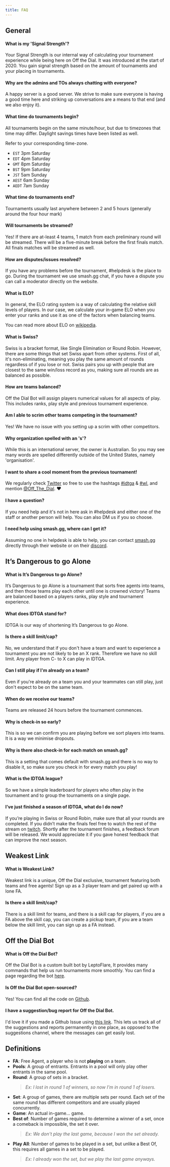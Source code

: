 ```yaml
---
title: FAQ
---
```


<Title title="FAQ">
  We get asked a lot of questions, so a FAQ necessary. You can find anything from "What is Signal Strength?" to "What is Swiss?".
</Title>

## General
#### What is my 'Signal Strength'?
Your Signal Strength is our internal way of calculating your tournament experience while being here on Off the Dial. It was introduced at the start of 2020. You gain signal strength based on the amount of tournaments and your placing in tournaments.

#### Why are the admins and TOs always chatting with everyone?
A happy server is a good server. We strive to make sure everyone is having a good time here and striking up conversations are a means to that end (and we also enjoy it).

#### What time do tournaments begin?
All tournaments begin on the same minute/hour, but due to timezones that time may differ. Daylight savings times have been listed as well.

Refer to your corresponding time-zone.

- `EST` 3pm Saturday
- `EDT` 4pm Saturday
- `GMT` 8pm Saturday
- `BST` 9pm Saturday
- `JST` 5am Sunday
- `AEST` 6am Sunday
- `AEDT` 7am Sunday

#### What time do tournaments end?
Tournaments usually last anywhere between 2 and 5 hours (generally around the four hour mark)

#### Will tournaments be streamed?
Yes! If there are at-least 4 teams, 1 match from each preliminary round will be streamed. There will be a five-minute break before the first finals match. All finals matches will be streamed as well.

#### How are disputes/issues resolved?
If you have any problems before the tournament, <span class="mention">#helpdesk</span> is the place to go. During the tournament we use smash.gg chat, if you have a dispute you can call a moderator directly on the website.

#### What is ELO?
In general, the ELO rating system is a way of calculating the relative skill levels of players. In our case, we calculate your in-game ELO when you enter your ranks and use it as one of the factors when balancing teams.

You can read more about ELO on [wikipedia](https://en.wikipedia.org/wiki/Elo_rating_system).

#### What is Swiss?
Swiss is a bracket format, like Single Elimination or Round Robin. However, there are some things that set Swiss apart from other systems. First of all, it's non-eliminating, meaning you play the same amount of rounds regardless of if you lose or not. Swiss pairs you up with people that are closest to the same win/loss record as you, making sure all rounds are as balanced as possible.

#### How are teams balanced?
Off the Dial Bot will assign players numerical values for all aspects of play. This includes ranks, play style and previous tournament experience.

#### Am I able to scrim other teams competing in the tournament?
Yes! We have no issue with you setting up a scrim with other competitors.

#### Why organization spelled with an 's'?
While this is an international server, the owner is Australian. So you may see many words are spelled differently outside of the United States, namely 'organisation'.

#### I want to share a cool moment from the previous tournament!
We regularly check [Twitter](https://twitter.com/Off_The_Dial) so free to use the hashtags [#idtga](https://twitter.com/search?q=(%23idtga)) & [#wl](https://twitter.com/search?q=(%23wl)), and mention [@Off_The_Dial](https://twitter.com/Off_the_Dial). :heart:

#### I have a question?
If you need help and it's not in here ask in <span class="mention">#helpdesk</span> and either one of the staff or another person will help. You can also DM us if you so choose.

#### I need help using smash.gg, where can I get it?
Assuming no one in helpdesk is able to help, you can contact [smash.gg](https://help.smash.gg/) directly through their website or on their [discord](https://discord.gg/smashgg).

## It’s Dangerous to go Alone

#### What is It’s Dangerous to go Alone?

It’s Dangerous to go Alone is a tournament that sorts free agents into teams, and then those teams play each other until one is crowned victory! Teams are balanced based on a players ranks, play style and tournament experience.

#### What does IDTGA stand for?

IDTGA is our way of shortening It’s Dangerous to go Alone.

#### Is there a skill limit/cap?

No, we understand that if you don't have a team and want to experience a tournament you are not likely to be an X rank. Therefore we have no skill limit. Any player from C- to X can play in IDTGA.

#### Can I still play if I'm already on a team?

Even if you're already on a team you and your teammates can still play, just don't expect to be on the same team.

#### When do we receive our teams?

Teams are released 24 hours before the tournament commences.

#### Why is check-in so early?

This is so we can confirm you are playing before we sort players into teams. It is a way we minimise dropouts.

#### Why is there also check-in for each match on smash.gg?

This is a setting that comes default with smash.gg and there is no way to disable it, so make sure you check in for every match you play!

#### What is the IDTGA league?

So we have a simple leaderboard for players who often play in the tournament and to group the tournaments on a single page.

#### I’ve just finished a season of IDTGA, what do I do now?

If you’re playing in Swiss or Round Robin, make sure that all your rounds are completed. If you didn’t make the finals feel free to watch the rest of the stream on [twitch](https://twitch.tv/offthedial). Shortly after the tournament finishes, a feedback forum will be released. We would appreciate it if you gave honest feedback that can improve the next season.

## Weakest Link

#### What is Weakest Link?

Weakest link is a unique, Off the Dial exclusive, tournament featuring both teams and free agents! Sign up as a 3 player team and get paired up with a lone FA.

#### Is there a skill limit/cap?

There is a skill limit for teams, and there is a skill cap for players, if you are a FA above the skill cap, you can create a pickup team, if you are a team below the skill limit, you can sign up as a FA instead.

## Off the Dial Bot

#### What is Off the Dial Bot?

Off the Dial Bot is a custom built bot by LeptoFlare, It provides many commands that help us run tournaments more smoothly. You can find a page regarding the bot [here](bot).

#### Is Off the Dial Bot open-sourced?

Yes! You can find all the code on [Github](https://github.com/LeptoFlare/offthedialbot).

#### I have a suggestion/bug report for Off the Dial Bot.

I'd love it if you made a Github Issue using [this link](https://github.com/LeptoFlare/offthedialbot/issues/new/choose). This lets us track all of the suggestions and reports permanently in one place, as opposed to the suggestions channel, where the messages can get easily lost.

## Definitions

- **FA**: Free Agent, a player who is not **playing** on a team.
- **Pools**: A group of entrants. Entrants in a pool will only play other entrants in the same pool.
- **Round**: A group of sets in a bracket.
  > _Ex: I lost in round 1 of winners, so now I’m in round 1 of losers._
- **Set**: A group of games, there are multiple sets per round. Each set of the same round has different competitors and are usually played concurrently.
- **Game**: An actual in-game... game.
- **Best of**: Number of games required to determine a winner of a set, once a comeback is impossible, the set it over.
  > _Ex: We don't play the last game, because I won the set already._
- **Play All**: Number of games to be played in a set, but unlike a Best Of, this requires all games in a set to be played.
  > _Ex: I already won the set, but we play the last game anyways._
